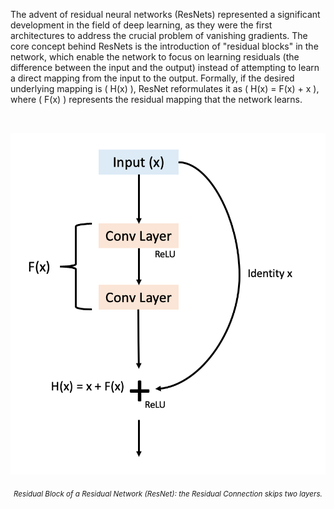 The advent of residual neural networks (ResNets) represented a significant development in the field of deep learning, as they were the first architectures to address the crucial problem of vanishing gradients. The core concept behind ResNets is the introduction of "residual blocks" in the network, which enable the network to focus on learning residuals (the difference between the input and the output) instead of attempting to learn a direct mapping from the input to the output. Formally, if the desired underlying mapping is \( H(x) \), ResNet reformulates it as \( H(x) = F(x) + x \), where \( F(x) \) represents the residual mapping that the network learns. 

<br>

<p align="center">
  <img src="https://github.com/andreleo02/deep-dream-team/blob/7c501fee584c114c5da3420a5671b1a56808972b/res%20net.png?raw=true" width="512"/>  
</p>

<p align="center">
  <sub><em>Residual Block of a Residual Network (ResNet): the Residual Connection skips two layers.</em></sub>
</p>
